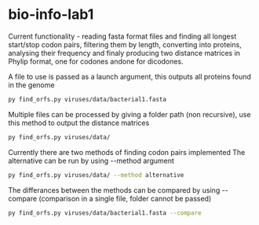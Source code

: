 # bio-info-lab1
Current functionality - reading fasta format files and finding all longest start/stop codon pairs, filtering them by length, converting into proteins, analysing their frequency and finaly producing two distance matrices in Phylip format, one for codones andone for dicodones.

A file to use is passed as a launch argument, this outputs all proteins found in the genome
```bash
py find_orfs.py viruses/data/bacterial1.fasta
```
Multiple files can be processed by giving a folder path (non recursive), use this method to output the distance matrices
```bash
py find_orfs.py viruses/data/
```

Currently there are two methods of finding codon pairs implemented
The alternative can be run by using --method argument
```bash
py find_orfs.py viruses/data/ --method alternative
```
The differances between the methods can be compared by using --compare  (comparison in a single file, folder cannot be passed)
```bash
py find_orfs.py viruses/data/bacterial1.fasta --compare
```
